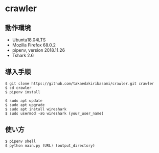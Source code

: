 # crawler

## 動作環境
- Ubuntu18.04LTS
- Mozilla Firefox 68.0.2
- pipenv, version 2018.11.26
- Tshark 2.6

## 導入手順
```
$ git clone https://github.com/takaedakiribasami/crawler.git crawler
$ cd crawler
$ pipenv install
```

```
$ sudo apt update
$ sudo apt upgrade
$ sudo apt install wireshark
$ sudo usermod -aG wireshark (your_user_name)
```

## 使い方
```
$ pipenv shell
$ python main.py (URL) (output_directory)
```
